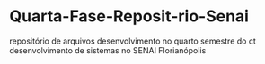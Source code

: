 # Quarta-Fase-Reposit-rio-Senai
repositório de arquivos desenvolvimento no quarto semestre do ct desenvolvimento de sistemas no SENAI Florianópolis
